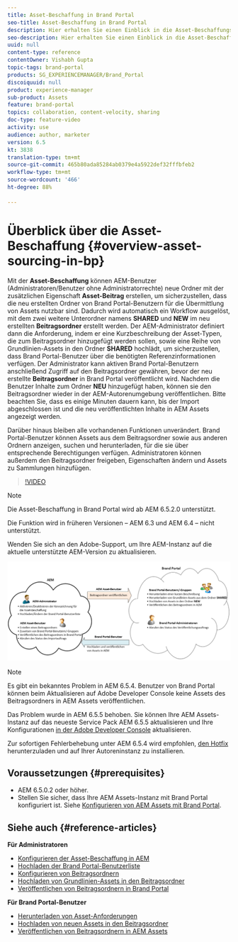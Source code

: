 ```yaml
---
title: Asset-Beschaffung in Brand Portal
seo-title: Asset-Beschaffung in Brand Portal
description: Hier erhalten Sie einen Einblick in die Asset-Beschaffungsfunktion, die in Adobe Experience Manager Assets Brand Portal veröffentlicht wurde.
seo-description: Hier erhalten Sie einen Einblick in die Asset-Beschaffungsfunktion, die in Adobe Experience Manager Assets Brand Portal veröffentlicht wurde.
uuid: null
content-type: reference
contentOwner: Vishabh Gupta
topic-tags: brand-portal
products: SG_EXPERIENCEMANAGER/Brand_Portal
discoiquuid: null
product: experience-manager
sub-product: Assets
feature: brand-portal
topics: collaboration, content-velocity, sharing
doc-type: feature-video
activity: use
audience: author, marketer
version: 6.5
kt: 3838
translation-type: tm+mt
source-git-commit: 465b80ada85284ab0379e4a5922def32fffbfeb2
workflow-type: tm+mt
source-wordcount: '466'
ht-degree: 88%

---
```



# Überblick über die Asset-Beschaffung {#overview-asset-sourcing-in-bp}

Mit der **Asset-Beschaffung** können AEM-Benutzer (Administratoren/Benutzer ohne Administratorrechte) neue Ordner mit der zusätzlichen Eigenschaft **Asset-Beitrag** erstellen, um sicherzustellen, dass die neu erstellten Ordner von Brand Portal-Benutzern für die Übermittlung von Assets nutzbar sind. Dadurch wird automatisch ein Workflow ausgelöst, mit dem zwei weitere Unterordner namens **SHARED** und **NEW** im neu erstellten **Beitragsordner** erstellt werden. Der AEM-Administrator definiert dann die Anforderung, indem er eine Kurzbeschreibung der Asset-Typen, die zum Beitragsordner hinzugefügt werden sollen, sowie eine Reihe von Grundlinien-Assets in den Ordner **SHARED** hochlädt, um sicherzustellen, dass Brand Portal-Benutzer über die benötigten Referenzinformationen verfügen. Der Administrator kann aktiven Brand Portal-Benutzern anschließend Zugriff auf den Beitragsordner gewähren, bevor der neu erstellte **Beitragsordner** in Brand Portal veröffentlicht wird. Nachdem die Benutzer Inhalte zum Ordner **NEU** hinzugefügt haben, können sie den Beitragsordner wieder in der AEM-Autorenumgebung veröffentlichen. Bitte beachten Sie, dass es einige Minuten dauern kann, bis der Import abgeschlossen ist und die neu veröffentlichten Inhalte in AEM Assets angezeigt werden.

Darüber hinaus bleiben alle vorhandenen Funktionen unverändert. Brand Portal-Benutzer können Assets aus dem Beitragsordner sowie aus anderen Ordnern anzeigen, suchen und herunterladen, für die sie über entsprechende Berechtigungen verfügen. Administratoren können außerdem den Beitragsordner freigeben, Eigenschaften ändern und Assets zu Sammlungen hinzufügen.

>[!VIDEO](https://video.tv.adobe.com/v/29365/?quality=12)

>[!NOTE]
>
>Die Asset-Beschaffung in Brand Portal wird ab AEM 6.5.2.0 unterstützt.
>
>Die Funktion wird in früheren Versionen – AEM 6.3 und AEM 6.4 – nicht unterstützt.
>
>Wenden Sie sich an den Adobe-Support, um Ihre AEM-Instanz auf die aktuelle unterstützte AEM-Version zu aktualisieren.


![Beschaffung von Brand Portal-Assets](assets/asset-sourcing.png)


>[!NOTE]
>
>Es gibt ein bekanntes Problem in AEM 6.5.4. Benutzer von Brand Portal können beim Aktualisieren auf Adobe Developer Console keine Assets des Beitragsordners in AEM Assets veröffentlichen.
>
>Das Problem wurde in AEM 6.5.5 behoben. Sie können Ihre AEM Assets-Instanz auf das neueste Service Pack AEM 6.5.5 aktualisieren und Ihre Konfigurationen [in der Adobe Developer Console](https://docs.adobe.com/content/help/de-DE/experience-manager-65/assets/brandportal/configure-aem-assets-with-brand-portal.translate.html#upgrade-integration-65) aktualisieren.
>
>Zur sofortigen Fehlerbehebung unter AEM 6.5.4 wird empfohlen, [den Hotfix](https://www.adobeaemcloud.com/content/marketplace/marketplaceProxy.html?packagePath=/content/companies/public/adobe/packages/cq650/hotfix/cq-6.5.0-hotfix-33041) herunterzuladen und auf Ihrer Autoreninstanz zu installieren.


## Voraussetzungen {#prerequisites}

* AEM 6.5.0.2 oder höher.
* Stellen Sie sicher, dass Ihre AEM Assets-Instanz mit Brand Portal konfiguriert ist. Siehe [Konfigurieren von AEM Assets mit Brand Portal](../using/configure-aem-assets-with-brand-portal.md).

## Siehe auch {#reference-articles}

**Für Administratoren**

* [Konfigurieren der Asset-Beschaffung in AEM](brand-portal-configure-asset-sourcing.md)
* [Hochladen der Brand Portal-Benutzerliste](brand-portal-configure-asset-sourcing.md)
* [Konfigurieren von Beitragsordnern](brand-portal-contribution-folder.md)
* [Hochladen von Grundlinien-Assets in den Beitragsordner](brand-portal-upload-baseline-assets.md)
* [Veröffentlichen von Beitragsordnern in Brand Portal](brand-portal-publish-contribution-folder-to-brand-portal.md)

**Für Brand Portal-Benutzer**

* [Herunterladen von Asset-Anforderungen](brand-portal-download-asset-requirements.md)
* [Hochladen von neuen Assets in den Beitragsordner](brand-portal-upload-assets-to-contribution-folder.md)
* [Veröffentlichen von Beitragsordnern in AEM Assets](brand-portal-publish-contribution-folder-to-aem-assets.md)
